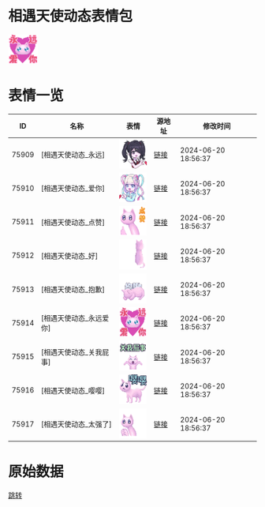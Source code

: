 # 相遇天使动态表情包

<img src="./cover.png" height="60" alt="cover" />

# 表情一览

|ID|名称|表情|源地址|修改时间|
|----|----|----|----|----|
|75909|[相遇天使动态_永远]|<img src="./pic/075909_%5B相遇天使动态_永远%5D.gif" height="60" alt="永远"/>|[链接](https://i0.hdslb.com/bfs/emote/a015eb95a2a0f820ed77e13a0dae7367f10538b0.gif)|2024-06-20 18:56:37|
|75910|[相遇天使动态_爱你]|<img src="./pic/075910_%5B相遇天使动态_爱你%5D.gif" height="60" alt="爱你"/>|[链接](https://i0.hdslb.com/bfs/emote/7f1169bded1dd4416aaa5063c7e4164545a099b6.gif)|2024-06-20 18:56:37|
|75911|[相遇天使动态_点赞]|<img src="./pic/075911_%5B相遇天使动态_点赞%5D.gif" height="60" alt="点赞"/>|[链接](https://i0.hdslb.com/bfs/emote/a121e6db0940d4e4aa69a259b8432b3424822b52.gif)|2024-06-20 18:56:37|
|75912|[相遇天使动态_好]|<img src="./pic/075912_%5B相遇天使动态_好%5D.gif" height="60" alt="好"/>|[链接](https://i0.hdslb.com/bfs/emote/eb1e36c589da9e2a6f62a6eacf1190ef02f988a9.gif)|2024-06-20 18:56:37|
|75913|[相遇天使动态_抱歉]|<img src="./pic/075913_%5B相遇天使动态_抱歉%5D.gif" height="60" alt="抱歉"/>|[链接](https://i0.hdslb.com/bfs/emote/b83ff5459a28e60eb92ff94857de2be9964b8b27.gif)|2024-06-20 18:56:37|
|75914|[相遇天使动态_永远爱你]|<img src="./pic/075914_%5B相遇天使动态_永远爱你%5D.gif" height="60" alt="永远爱你"/>|[链接](https://i0.hdslb.com/bfs/emote/de133e4479989708562f17225db1a9dbd196436f.gif)|2024-06-20 18:56:37|
|75915|[相遇天使动态_关我屁事]|<img src="./pic/075915_%5B相遇天使动态_关我屁事%5D.gif" height="60" alt="关我屁事"/>|[链接](https://i0.hdslb.com/bfs/emote/80bc2940f737685d5121151f8774461380678f0e.gif)|2024-06-20 18:56:37|
|75916|[相遇天使动态_嘤嘤]|<img src="./pic/075916_%5B相遇天使动态_嘤嘤%5D.gif" height="60" alt="嘤嘤"/>|[链接](https://i0.hdslb.com/bfs/emote/fece24ab559e4b23ad40d0d0d72d969892f41be4.gif)|2024-06-20 18:56:37|
|75917|[相遇天使动态_太强了]|<img src="./pic/075917_%5B相遇天使动态_太强了%5D.gif" height="60" alt="太强了"/>|[链接](https://i0.hdslb.com/bfs/emote/82d2973b3516ef9dbda0ad8a79352994571ce176.gif)|2024-06-20 18:56:37|

# 原始数据

[跳转](./raw.json)

